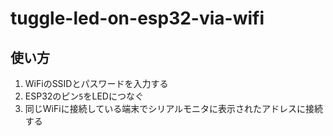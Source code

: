 # tuggle-led-on-esp32-via-wifi

## 使い方
1. WiFiのSSIDとパスワードを入力する
2. ESP32のピン`5`をLEDにつなぐ
3. 同じWiFiに接続している端末でシリアルモニタに表示されたアドレスに接続する
